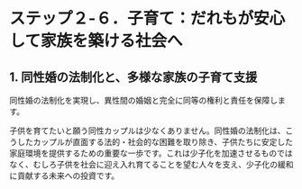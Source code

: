 # ステップ２-６．子育て：だれもが安心して家族を築ける社会へ

## 1. 同性婚の法制化と、多様な家族の子育て支援

同性婚の法制化を実現し、異性間の婚姻と完全に同等の権利と責任を保障します。

子供を育てたいと願う同性カップルは少なくありません。同性婚の法制化は、こうしたカップルが直面する法的・社会的な困難を取り除き、子供たちに安定した家庭環境を提供するための重要な一歩です。これは少子化を加速させるものではなく、むしろ子供を社会に迎え入れ育てることを望む人々を支え、少子化の緩和に貢献する未来への投資です。